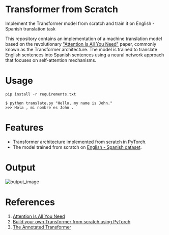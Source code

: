 # Transformer from Scratch
Implement the Transformer model from scratch and train it on English - Spanish translation task

This repository contains an implementation of a machine translation model based on the revolutionary ["Attention Is All You Need"](https://arxiv.org/pdf/1706.03762.pdf) paper, commonly known as the Transformer architecture. The model is trained to translate English sentences into Spanish sentences using a neural network approach that focuses on self-attention mechanisms.

# Usage
```
pip install -r requirements.txt

$ python translate.py "Hello, my name is John."
>>> Hola , mi nombre es John .
```

# Features
- Transformer architecture implemented from scratch in PyTorch.
- The model trained from scratch on [English - Spanish dataset](https://www.manythings.org/anki/spa-eng.zip).

# Output
![output_image](https://github.com/tonystark11/transformer-from-scratch/assets/20776426/729ee5d9-5fee-43c0-864c-a4a9412c1612)

# References
1. [Attention Is All You Need](https://arxiv.org/pdf/1706.03762.pdf)
2. [Build your own Transformer from scratch using PyTorch](https://towardsdatascience.com/build-your-own-transformer-from-scratch-using-pytorch-84c850470dcb)
3. [The Annotated Transformer](http://nlp.seas.harvard.edu/annotated-transformer/)
